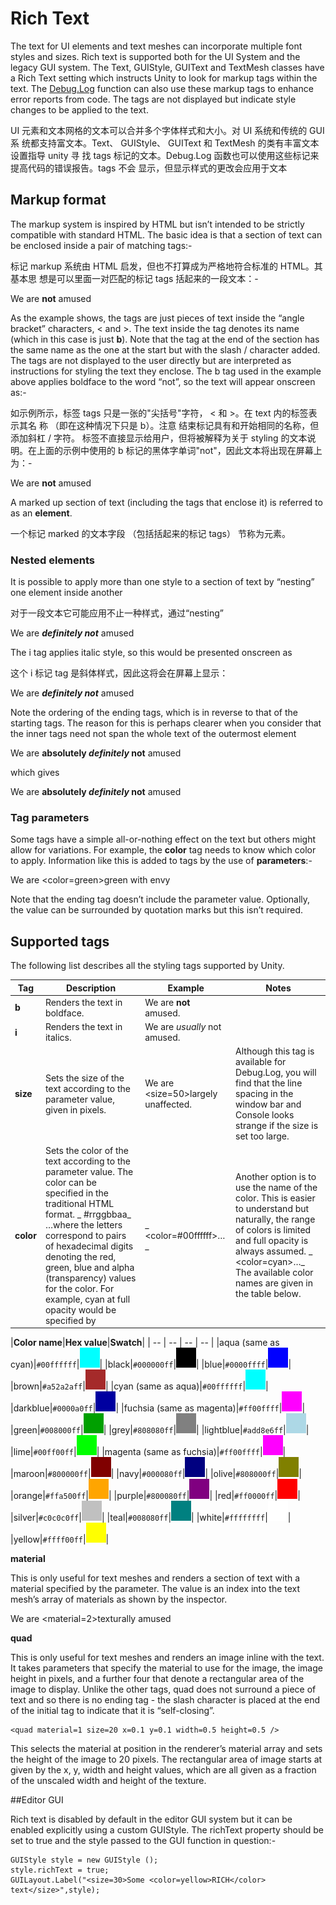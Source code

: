 # Rich Text

<!--BeginSwitchLink--><!--EndSwitchLink-->
<div class="clear"></div>

The text for UI elements and text meshes can incorporate multiple font styles and sizes. Rich text is supported both for the UI System and the legacy GUI system. The Text, GUIStyle, GUIText and TextMesh classes have a <span class="doc-keyword">Rich Text</span> setting which instructs Unity to look for markup tags within the text. The [Debug.Log](../ScriptReference/Debug.Log.html) function can also use these markup tags to enhance error reports from code. The tags are not displayed but indicate style changes to be applied to the text.

UI 元素和文本网格的文本可以合并多个字体样式和大小。对 UI 系统和传统的 GUI 系 统都支持富文本。Text、 GUIStyle、 GUIText 和 TextMesh 的类有丰富文本设置指导 unity 寻 找 tags 标记的文本。Debug.Log 函数也可以使用这些标记来提高代码的错误报告。tags 不会 显示，但显示样式的更改会应用于文本

## Markup format

The markup system is inspired by HTML but isn’t intended to be strictly compatible with standard HTML. The basic idea is that a section of text can be enclosed inside a pair of matching tags:-

标记 markup 系统由 HTML 启发，但也不打算成为严格地符合标准的 HTML。其基本思 想是可以里面一对匹配的标记 tags 括起来的一段文本：- 

   We are <b>not</b> amused

As the example shows, the tags are just pieces of text inside the “angle bracket” characters, < and >. The text inside the tag denotes its name (which in this case is just **b**). Note that the tag at the end of the section has the same name as the one at the start but with the slash / character added. The tags are not displayed to the user directly but are interpreted as instructions for styling the text they enclose. The b tag used in the example above applies boldface to the word “not”, so the text will appear onscreen as:-

如示例所示，标签 tags 只是一张的"尖括号"字符， < 和 >。在 text 内的标签表示其名 称 （即在这种情况下只是 b）。注意 结束标记具有和开始相同的名称，但 添加斜杠 / 字符。 标签不直接显示给用户，但将被解释为关于 styling 的文本说明。在上面的示例中使用的 b 标记的黑体字单词"not"，因此文本将出现在屏幕上为：- 

   We are **not** amused

A marked up section of text (including the tags that enclose it) is referred to as an **element**.

一个标记 marked 的文本字段 （包括括起来的标记 tags） 节称为元素。 

### Nested elements

It is possible to apply more than one style to a section of text by “nesting” one element inside another

对于一段文本它可能应用不止一种样式，通过“nesting”

   We are <b><i>definitely not</i></b> amused

The i tag applies italic style, so this would be presented onscreen as

这个 i 标记 tag 是斜体样式，因此这将会在屏幕上显示： 

   We are **_definitely not_** amused

Note the ordering of the ending tags, which is in reverse to that of the starting tags. The reason for this is perhaps clearer when you consider that the inner tags need not span the whole text of the outermost element

   We are <b>absolutely <i>definitely</i> not</b> amused

which gives

   We are **absolutely _definitely_ not** amused

### Tag parameters

Some tags have a simple all-or-nothing effect on the text but others might allow for variations. For example, the **color** tag needs to know which color to apply. Information like this is added to tags by the use of **parameters**:-

   We are <color=green>green</color> with envy

Note that the ending tag doesn’t include the parameter value. Optionally, the value can be surrounded by quotation marks but this isn’t required.

## Supported tags

The following list describes all the styling tags supported by Unity.

| **Tag** | **Description** | **Example** | **Notes** |
| -- | -- | -- | -- |
|**b**|Renders the text in boldface.|   We are <b>not</b> amused.|
|**i**|Renders the text in italics.|   We are <i>usually</i> not amused.|
|**size**|Sets the size of the text according to the parameter value, given in pixels.|   We are <size=50>largely</size> unaffected.|Although this tag is available for Debug.Log, you will find that the line spacing in the window bar and Console looks strange if the size is set too large.|
|**color**|Sets the color of the text according to the parameter value. The color can be specified in the traditional HTML format. _   #rrggbbaa_ …where the letters correspond to pairs of hexadecimal digits denoting the red, green, blue and alpha (transparency) values for the color. For example, cyan at full opacity would be specified by|_   <color=#00ffffff>…_|Another option is to use the name of the color. This is easier to understand but naturally, the range of colors is limited and full opacity is always assumed. _   <color=cyan>…_ The available color names are given in the table below.|

|**Color name**|**Hex value**|**Swatch**|
| -- | -- | -- | -- |
|aqua (same as cyan)|`#00ffffff`|![](Main/CyanSwatch.png)|
|black|`#000000ff`|![](Main/BlackSwatch.png)|
|blue|`#0000ffff`|![](Main/BlueSwatch.png)|
|brown|`#a52a2aff`|![](Main/BrownSwatch.png)|
|cyan (same as aqua)|`#00ffffff`|![](Main/CyanSwatch.png)|
|darkblue|`#0000a0ff`|![](Main/DarkblueSwatch.png)|
|fuchsia (same as magenta)|`#ff00ffff`|![](Main/MagentaSwatch.png)|
|green|`#008000ff`|![](Main/GreenSwatch.png)|
|grey|`#808080ff`|![](Main/GreySwatch.png)|
|lightblue|`#add8e6ff`|![](Main/LightblueSwatch.png)|
|lime|`#00ff00ff`|![](Main/LimeSwatch.png)|
|magenta (same as fuchsia)|`#ff00ffff`|![](Main/MagentaSwatch.png)|
|maroon|`#800000ff`|![](Main/MaroonSwatch.png)|
|navy|`#000080ff`|![](Main/NavySwatch.png)|
|olive|`#808000ff`|![](Main/OliveSwatch.png)|
|orange|`#ffa500ff`|![](Main/OrangeSwatch.png)|
|purple|`#800080ff`|![](Main/PurpleSwatch.png)|
|red|`#ff0000ff`|![](Main/RedSwatch.png)|
|silver|`#c0c0c0ff`|![](Main/SilverSwatch.png)|
|teal|`#008080ff`|![](Main/TealSwatch.png)|
|white|`#ffffffff`|![](Main/WhiteSwatch.png)|
|yellow|`#ffff00ff`|![](Main/YellowSwatch.png)|


**material**

This is only useful for text meshes and renders a section of text with a material specified by the parameter. The value is an index into the text mesh’s array of materials as shown by the inspector.

We are <material=2>texturally</material> amused

**quad**

This is only useful for text meshes and renders an image inline with the text. It takes parameters that specify the material to use for the image, the image height in pixels, and a further four that denote a rectangular area of the image to display. Unlike the other tags, quad does not surround a piece of text and so there is no ending tag - the slash character is placed at the end of the initial tag to indicate that it is “self-closing”.

```
<quad material=1 size=20 x=0.1 y=0.1 width=0.5 height=0.5 />
```

This selects the material at position in the renderer’s material array and sets the height of the image to 20 pixels. The rectangular area of image starts at given by the x, y, width and height values, which are all given as a fraction of the unscaled width and height of the texture.

##Editor GUI

Rich text is disabled by default in the editor GUI system but it can be enabled explicitly using a custom GUIStyle. The richText property should be set to true and the style passed to the GUI function in question:-

```
GUIStyle style = new GUIStyle ();
style.richText = true;
GUILayout.Label("<size=30>Some <color=yellow>RICH</color> text</size>",style);
```